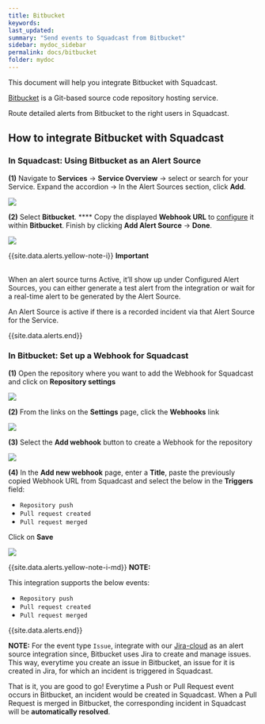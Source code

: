 ```yaml
---
title: Bitbucket
keywords: 
last_updated: 
summary: "Send events to Squadcast from Bitbucket"
sidebar: mydoc_sidebar
permalink: docs/bitbucket
folder: mydoc
---
```


This document will help you integrate Bitbucket with Squadcast.

[Bitbucket](https://bitbucket.org/) is a Git-based source code repository hosting service.

Route detailed alerts from Bitbucket to the right users in Squadcast.

## How to integrate Bitbucket with Squadcast

### In Squadcast: Using Bitbucket as an Alert Source

**(1)** Navigate to **Services** -> **Service Overview** -> select or search for your Service. Expand the accordion -> In the Alert Sources section, click **Add**.

![](<images/Alert_Sources.png>)

**(2)** Select **Bitbucket**. **** Copy the displayed **Webhook URL** to [configure](bitbucket#in-squadcast-using-bitbucket-as-an-alert-source) it within **Bitbucket**. Finish by clicking **Add Alert Source** -> **Done**.

![](<images/Bitbucket .png>)

{{site.data.alerts.yellow-note-i}}
<b>Important</b><br/><br/>
<p>When an alert source turns Active, it’ll show up under Configured Alert Sources, you can either generate a test alert from the integration or wait for a real-time alert to be generated by the Alert Source.</p>
<p>An Alert Source is active if there is a recorded incident via that Alert Source for the Service.</p>
{{site.data.alerts.end}}

### In Bitbucket: Set up a Webhook for Squadcast

**(1)** Open the repository where you want to add the Webhook for Squadcast and click on **Repository settings**

![](images/bitbucket_2.png)

**(2)** From the links on the **Settings** page, click the **Webhooks** link

![](images/bitbucket_3.png)

**(3)** Select the **Add webhook** button to create a Webhook for the repository

![](images/bitbucket_4.png)

**(4)** In the **Add new webhook** page, enter a **Title**, paste the previously copied Webhook URL from Squadcast and select the below in the **Triggers** field:
- `Repository push`
- `Pull request created`
- `Pull request merged`

Click on **Save**

![](images/bitbucket_5.png)

{{site.data.alerts.yellow-note-i-md}}
**NOTE:** 

This integration supports the below events:
- `Repository push`
- `Pull request created`
- `Pull request merged`

{{site.data.alerts.end}}

**NOTE:** For the event type `Issue`, integrate with our [Jira-cloud](https://support.squadcast.com/docs/jira-cloud-alert-source) as an alert source integration since, Bitbucket uses Jira to create and manage issues. This way, everytime you create an issue in Bitbucket, an issue for it is created in Jira, for which an incident is triggered in Squadcast.

That is it, you are good to go! Everytime a Push or Pull Request event occurs in Bitbucket, an incident would be created in Squadcast. When a Pull Request is merged in Bitbucket, the corresponding incident in Squadcast will be **automatically resolved**.